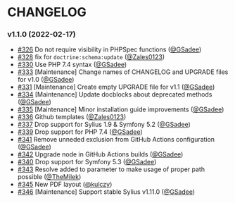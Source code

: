 # CHANGELOG

### v1.1.0 (2022-02-17)

- [#326](https://github.com/Sylius/RefundPlugin/issues/326) Do not require visibility in PHPSpec functions ([@GSadee](https://github.com/GSadee))
- [#328](https://github.com/Sylius/RefundPlugin/issues/328) fix for `doctrine:schema:update` ([@Zales0123](https://github.com/Zales0123))
- [#330](https://github.com/Sylius/RefundPlugin/issues/330) Use PHP 7.4 syntax ([@GSadee](https://github.com/GSadee))
- [#333](https://github.com/Sylius/RefundPlugin/issues/333) [Maintenance] Change names of CHANGELOG and UPGRADE files for v1.0 ([@GSadee](https://github.com/GSadee))
- [#331](https://github.com/Sylius/RefundPlugin/issues/331) [Maintenance] Create empty UPGRADE file for v1.1 ([@GSadee](https://github.com/GSadee))
- [#334](https://github.com/Sylius/RefundPlugin/issues/334) [Maintenance] Update docblocks about deprecated methods ([@GSadee](https://github.com/GSadee))
- [#335](https://github.com/Sylius/RefundPlugin/issues/335) [Maintenance] Minor installation guide improvements ([@GSadee](https://github.com/GSadee))
- [#336](https://github.com/Sylius/RefundPlugin/issues/336) Github templates ([@Zales0123](https://github.com/Zales0123))
- [#337](https://github.com/Sylius/RefundPlugin/issues/337) Drop support for Sylius 1.9 & Symfony 5.2 ([@GSadee](https://github.com/GSadee))
- [#339](https://github.com/Sylius/RefundPlugin/issues/339) Drop support for PHP 7.4 ([@GSadee](https://github.com/GSadee))
- [#341](https://github.com/Sylius/RefundPlugin/issues/341) Remove unneded exclusion from GitHub Actions configuration ([@GSadee](https://github.com/GSadee))
- [#342](https://github.com/Sylius/RefundPlugin/issues/342) Upgrade node in GitHub Actions builds ([@GSadee](https://github.com/GSadee))
- [#340](https://github.com/Sylius/RefundPlugin/issues/340) Drop support for Symfony 5.3 ([@GSadee](https://github.com/GSadee))
- [#343](https://github.com/Sylius/RefundPlugin/issues/343) Resolve added to parameter to make usage of proper path possible ([@TheMilek](https://github.com/TheMilek))
- [#345](https://github.com/Sylius/RefundPlugin/issues/345) New PDF layout ([@kulczy](https://github.com/kulczy))
- [#346](https://github.com/Sylius/RefundPlugin/issues/346) [Maintenance] Support stable Sylius v1.11.0 ([@GSadee](https://github.com/GSadee))
